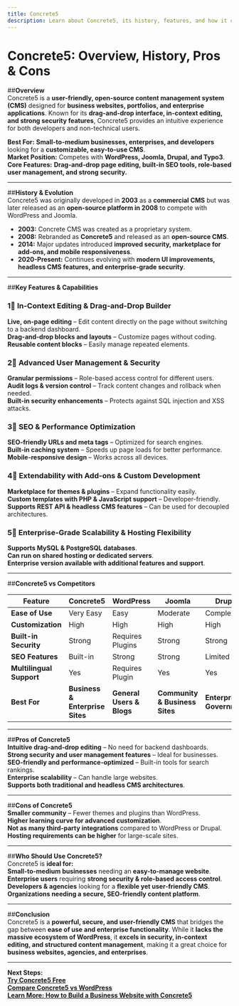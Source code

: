 ```yaml
---
title: Concrete5  
description: Learn about Concrete5, its history, features, and how it compares to other CMS platforms.  
---
```


# **Concrete5: Overview, History, Pros & Cons**  

##**Overview**  
Concrete5 is a **user-friendly, open-source content management system (CMS)** designed for **business websites, portfolios, and enterprise applications**. Known for its **drag-and-drop interface, in-context editing, and strong security features**, Concrete5 provides an intuitive experience for both developers and non-technical users.  

 **Best For:** **Small-to-medium businesses, enterprises, and developers** looking for a **customizable, easy-to-use CMS**.  
 **Market Position:** Competes with **WordPress, Joomla, Drupal, and Typo3**.  
 **Core Features:** **Drag-and-drop page editing, built-in SEO tools, role-based user management, and strong security.**  

---

##**History & Evolution**  
Concrete5 was originally developed in **2003** as a **commercial CMS** but was later released as an **open-source platform in 2008** to compete with WordPress and Joomla.  

- **2003:** Concrete CMS was created as a proprietary system.  
- **2008:** Rebranded as **Concrete5** and released as an **open-source CMS**.  
- **2014:** Major updates introduced **improved security, marketplace for add-ons, and mobile responsiveness**.  
- **2020-Present:** Continues evolving with **modern UI improvements, headless CMS features, and enterprise-grade security**.  

---

##**Key Features & Capabilities**  

### **1⃣ In-Context Editing & Drag-and-Drop Builder**  
 **Live, on-page editing** – Edit content directly on the page without switching to a backend dashboard.  
 **Drag-and-drop blocks and layouts** – Customize pages without coding.  
 **Reusable content blocks** – Easily manage repeated elements.  

### **2⃣ Advanced User Management & Security**  
 **Granular permissions** – Role-based access control for different users.  
 **Audit logs & version control** – Track content changes and rollback when needed.  
 **Built-in security enhancements** – Protects against SQL injection and XSS attacks.  

### **3⃣ SEO & Performance Optimization**  
 **SEO-friendly URLs and meta tags** – Optimized for search engines.  
 **Built-in caching system** – Speeds up page loads for better performance.  
 **Mobile-responsive design** – Works across all devices.  

### **4⃣ Extendability with Add-ons & Custom Development**  
 **Marketplace for themes & plugins** – Expand functionality easily.  
 **Custom templates with PHP & JavaScript support** – Developer-friendly.  
 **Supports REST API & headless CMS features** – Can be used for decoupled architectures.  

### **5⃣ Enterprise-Grade Scalability & Hosting Flexibility**  
 **Supports MySQL & PostgreSQL databases**.  
 **Can run on shared hosting or dedicated servers**.  
 **Enterprise version available with additional features and support**.  

---

##**Concrete5 vs Competitors**  

| Feature                  | Concrete5 | WordPress | Joomla    | Drupal    | Typo3     |
|--------------------------|----------|-----------|-----------|-----------|-----------|
| **Ease of Use**          |  Very Easy |  Easy |  Moderate |  Complex |  Complex |
| **Customization**        |  High  |  High  |  High  |  High  |  High  |
| **Built-in Security**    |  Strong |  Requires Plugins |  Strong |  Strong |  Strong |
| **SEO Features**         |  Built-in |  Strong |  Strong |  Limited |  Strong |
| **Multilingual Support** |  Yes  |  Requires Plugin |  Yes  |  Yes  |  Yes  |
| **Best For**             | **Business & Enterprise Sites** | **General Users & Blogs** | **Community & Business Sites** | **Enterprise & Government** | **Corporate & Large-Scale Apps** |

---

##**Pros of Concrete5**  
 **Intuitive drag-and-drop editing** – No need for backend dashboards.  
 **Strong security and user management features** – Ideal for businesses.  
 **SEO-friendly and performance-optimized** – Built-in tools for search rankings.  
 **Enterprise scalability** – Can handle large websites.  
 **Supports both traditional and headless CMS architectures**.  

---

##**Cons of Concrete5**  
 **Smaller community** – Fewer themes and plugins than WordPress.  
 **Higher learning curve for advanced customization**.  
 **Not as many third-party integrations** compared to WordPress or Drupal.  
 **Hosting requirements can be higher** for large-scale sites.  

---

##**Who Should Use Concrete5?**  
Concrete5 is **ideal for:**  
 **Small-to-medium businesses** needing an **easy-to-manage website**.  
 **Enterprise users** requiring **strong security & role-based access control**.  
 **Developers & agencies** looking for a **flexible yet user-friendly CMS**.  
 **Organizations needing a secure, SEO-friendly content platform**.  

---

##**Conclusion**  
Concrete5 is a **powerful, secure, and user-friendly CMS** that bridges the gap between **ease of use and enterprise functionality**. While it **lacks the massive ecosystem of WordPress**, it **excels in security, in-context editing, and structured content management**, making it a great choice for **business websites, agencies, and enterprises**.  

---

 **Next Steps:**  
 **[Try Concrete5 Free](https://www.concretecms.com/)**  
 **[Compare Concrete5 vs WordPress](#)**  
 **[Learn More: How to Build a Business Website with Concrete5](#)**  